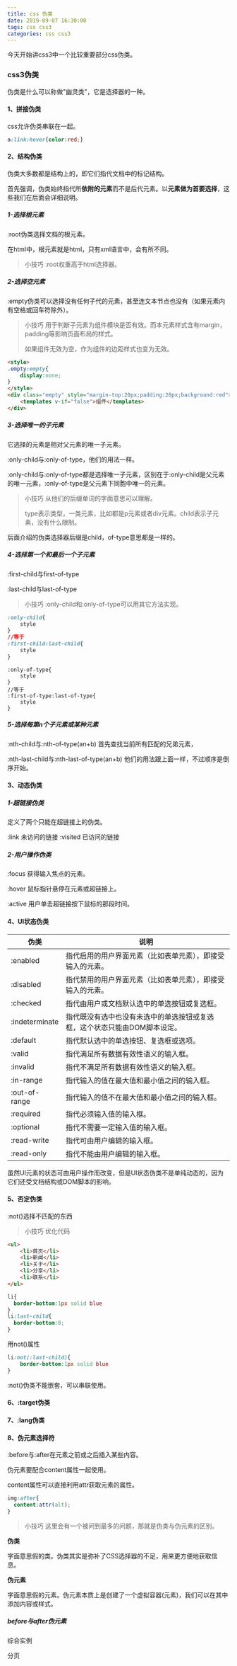 ```yaml
---
title: css 伪类
date: 2019-09-07 16:30:00
tags: css css3
categories: css css3
---
```


今天开始讲css3中一个比较重要部分css伪类。

<!--more-->

### css3伪类

伪类是什么可以称做"幽灵类"，它是选择器的一种。

#### 1、拼接伪类

css允许伪类串联在一起。

```css
a:link:hover{color:red;}
```

#### 2、结构伪类

伪类大多数都是结构上的，即它们指代文档中的标记结构。

首先强调，伪类始终指代所**依附的元素**而不是后代元素。以**元素做为首要选择**，这些我们在后面会详细说明。

##### 1-选择根元素

:root伪类选择文档的根元素。

在html中，根元素就是html，只有xml语言中，会有所不同。

> 小技巧 :root权重高于html选择器。
>



##### 2-选择空元素

:empty伪类可以选择没有任何子代的元素，甚至连文本节点也没有（如果元素内有空格或回车符除外）。

> 小技巧 用于判断子元素为组件模块是否有效。而本元素样式含有margin，padding等影响页面布局的样式。
>
> 如果组件无效为空，作为组件的边距样式也变为无效。
```html
<style>
.empty:empty{
	display:none;
}
</style>
<div class="empty" style="margin-top:20px;padding:20px;background:red">
	<templates v-if="false">组件</templates>
</div>
```
##### 3-选择唯一的子元素

它选择的元素是相对父元素的唯一子元素。

:only-child与:only-of-type，他们的用法一样。

:only-child与:only-of-type都是选择唯一子元素，区别在于:only-child是父元素的唯一元素，:only-of-type是父元素下同胞中唯一的元素。

> 小技巧 从他们的后缀单词的字面意思可以理解。
>
> type表示类型，一类元素，比如都是p元素或者div元素。child表示子元素，没有什么限制。

后面介绍的伪类选择器后缀是child，of-type意思都是一样的。

##### 4-选择第一个和最后一个子元素

:first-child与first-of-type

:last-child与last-of-type

> 小技巧 :only-child和:only-of-type可以用其它方法实现。

```css
:only-child{
	style
}
//等于
:first-child:last-child{
	style
}
```

```
:only-of-type{
	style
}
//等于
:first-of-type:last-of-type{
	style
}
```

##### 5-选择每第n个子元素或某种元素

:nth-child与:nth-of-type(an+b)	首先查找当前所有匹配的兄弟元素，

:nth-last-child与:nth-last-of-type(an+b)	他们的用法跟上面一样，不过顺序是倒序开始。

#### 3、动态伪类

##### 1-超链接伪类

定义了两个只能在超链接上的伪类。

:link 未访问的链接	 :visited 已访问的链接

##### 2-用户操作伪类

:focus 获得输入焦点的元素。

:hover 鼠标指针悬停在元素或超链接上。

:active 用户单击超链接按下鼠标的那段时间。

#### 4、UI状态伪类

| 伪类           | 说明                                                         |
| -------------- | ------------------------------------------------------------ |
| :enabled       | 指代启用的用户界面元素（比如表单元素），即接受输入的元素。   |
| :disabled      | 指代禁用的用户界面元素（比如表单元素），即接受输入的元素。   |
| :checked       | 指代由用户或文档默认选中的单选按钮或复选框。                 |
| :indeterminate | 指代既没有选中也没有未选中的单选按钮或复选框，这个状态只能由DOM脚本设定。 |
| :default       | 指代默认选中的单选按钮、复选框或选项。                       |
| :valid         | 指代满足所有数据有效性语义的输入框。                         |
| :invalid       | 指代不满足所有数据有效性语义的输入框。                       |
| :in-range      | 指代输入的值在最大值和最小值之间的输入框。                   |
| :out-of-range  | 指代输入的值不在最大值和最小值之间的输入框。                 |
| :required      | 指代必须输入值的输入框。                                     |
| :optional      | 指代不需要一定输入值的输入框。                               |
| :read-write    | 指代可由用户编辑的输入框。                                   |
| :read-only     | 指代不能由用户编辑的输入框。                                 |

虽然UI元素的状态可由用户操作而改变，但是UI状态伪类不是单纯动态的，因为它们还受文档结构或DOM脚本的影响。

#### 5、否定伪类

:not()选择不匹配的东西

> 小技巧 优化代码
```html
<ul>
	<li>首页</li>
	<li>新闻</li>
	<li>关于</li>
	<li>分享</li>
	<li>联系</li>
</ul>
```
```css
li{
  border-bottom:1px solid blue
}
li:last-child{
  border-bottom:0;
}
```
用not()属性
```css
li:not(:last-child){
	border-bottom:1px solid blue
}
```

:not()伪类不能嵌套，可以串联使用。

#### 6、:target伪类

#### 7、:lang伪类

#### 8、伪元素选择符

:before与:after在元素之前或之后插入某些内容。

伪元素要配合content属性一起使用。

content属性可以直接利用attr获取元素的属性。

```css
img:after{
  content:attr(alt);
}
```

> 小技巧 这里会有一个被问到最多的问题，那就是伪类与伪元素的区别。

**伪类**

字面意思假的类。伪类其实是弥补了CSS选择器的不足，用来更方便地获取信息。

**伪元素**

字面意思假的元素。伪元素本质上是创建了一个虚拟容器(元素)，我们可以在其中添加内容或样式。

##### before与after伪元素



综合实例

分页